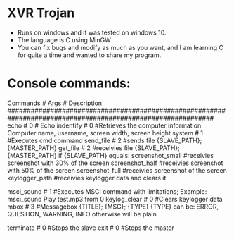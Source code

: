 # XVR Trojan
 - Runs on windows and it was tested on windows 10.
 - The language is C using MinGW
 - You can fix bugs and modify as much as you want, and I am learning C for quite a time and wanted to share my program.
 
# Console commands:

 Commands	 # Args # Description
#############################################################################################################
 echo		 # 0	# Echo
 indentify	 # 0	#Retrieves the computer information. Computer name, username, screen width, screen height
 system		 # 1	#Executes cmd command
 send_file	 # 2	#sends file {SLAVE_PATH}; {MASTER_PATH}
 get_file	 # 2	#receivies file {SLAVE_PATH}; {MASTER_PATH}
	if {SLAVE_PATH} equals:
		screenshot_small	#receivies screenshot with 30% of the screen
		screenshot_half		#receivies screenshot with 50% of the screen
		screenshot_full		#receivies screenshot of the screen
		keylogger_path		#receivies keylogger data and clears it
		
 msci_sound	 # 1	#Executes MSCI command with limitations; Example: msci_sound Play test.mp3 from 0
 keylog_clear # 0	#Clears keylogger data
 mbox		 # 3	#Messagebox {TITLE}; {MSG}; {TYPE}
	{TYPE} can be: ERROR, QUESTION, WARNING, INFO
	otherwise will be plain			
	
 terminate	 # 0  	#Stops the slave
 exit		 # 0	#Stops the master
